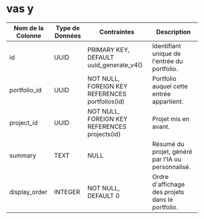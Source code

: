 # vas y

| Nom de la Colonne | Type de Données | Contraintes | Description |
| --- | --- | --- | --- |
| id | UUID | PRIMARY KEY, DEFAULT uuid_generate_v4() | Identifiant unique de l'entrée du portfolio. |
| portfolio_id | UUID | NOT NULL, FOREIGN KEY REFERENCES portfolios(id) | Portfolio auquel cette entrée appartient. |
| project_id | UUID | NOT NULL, FOREIGN KEY REFERENCES projects(id) | Projet mis en avant. |
| summary | TEXT | NULL | Résumé du projet, généré par l'IA ou personnalisé. |
| display_order | INTEGER | NOT NULL, DEFAULT 0 | Ordre d'affichage des projets dans le portfolio. |

